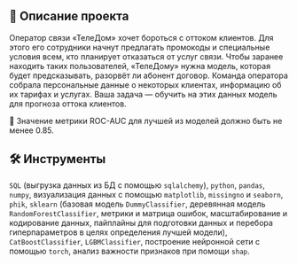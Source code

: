 ## 📃 Описание проекта

Оператор связи «ТелеДом» хочет бороться с оттоком клиентов. Для этого его сотрудники начнут предлагать промокоды и специальные условия всем, кто планирует отказаться от услуг связи. Чтобы заранее находить таких пользователей, «ТелеДому» нужна модель, которая будет предсказывать, разорвёт ли абонент договор. Команда оператора собрала персональные данные о некоторых клиентах, информацию об их тарифах и услугах. Ваша задача — обучить на этих данных модель для прогноза оттока клиентов.

🎯 Значение метрики ROC-AUC для лучшей из моделей должно быть не менее 0.85.

## 🛠 Инструменты
`SQL` (выгрузка данных из БД с помощью `sqlalchemy`), `python`, `pandas`,  `numpy`, визуализация данных с помощью  `matplotlib`, `missingno` и `seaborn`, `phik`, `sklearn` (базовая модель `DummyClassifier`, деревянная модель `RandomForestClassifier`, метрики и матрица ошибок, масштабирование и кодирование данных, пайплайны для подготовки данных и перебора гиперпараметров в целях определения лучшей модели), `CatBoostClassifier`, `LGBMClassifier`, построение нейронной сети с помощью `torch`, анализ важности признаков при помощи `shap`.
